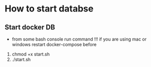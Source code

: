 # How to start databse
## Start docker DB
- from some bash console run command
!!! if you are using mac or windows restart docker-compose before
1. chmod +x start.sh
2. ./start.sh

